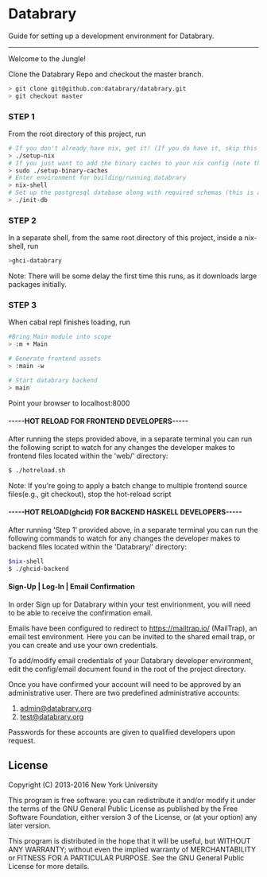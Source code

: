 # Databrary

Guide for setting up a development environment for Databrary.

---------------------------------------------------------------------------
Welcome to the Jungle!

Clone the Databrary Repo and checkout the master branch. 
```bash
> git clone git@github.com:databrary/databrary.git
> git checkout master
```

### STEP 1
From the root directory of this project, run
```bash
# If you don't already have nix, get it! (If you do have it, skip this step)
> ./setup-nix
# If you just want to add the binary caches to your nix config (note that this is run by setup-nix, so you don't need to run both):
> sudo ./setup-binary-caches
# Enter environment for building/running databrary
> nix-shell
# Set up the postgresql database along with required schemas (this is a synchronus procedure, use Ctrl-C to close db connection)
> ./init-db
```

### STEP 2
In a separate shell, from the same root directory of this project, inside a nix-shell, run
```bash
>ghci-databrary
```
Note: There will be some delay the first time this runs, as it downloads large packages initially.

### STEP 3
When cabal repl finishes loading, run
```bash
#Bring Main module into scope
> :m + Main

# Generate frontend assets
> :main -w

# Start databrary backend
> main
```

Point your browser to localhost:8000

#### -----HOT RELOAD FOR FRONTEND DEVELOPERS-----

After running the steps provided above, in a separate terminal you can run the following script 
to watch for any changes the developer makes to frontend files located within the 'web/' directory: 
```bash
$ ./hotreload.sh 
```
Note: If you're going to apply a batch change to multiple frontend source files(e.g., git checkout), 
stop the hot-reload script

#### -----HOT RELOAD(ghcid) FOR BACKEND HASKELL DEVELOPERS-----

After running 'Step 1'  provided above, in a separate terminal you can run the following commands 
to watch for any changes the developer makes to backend files located within the 'Databrary/' directory: 
```bash
$nix-shell
$ ./ghcid-backend
```


#### Sign-Up | Log-In | Email Confirmation

In order Sign up for Databrary within your test envirionment, you will need to
be able to receive the confirmation email. 

Emails have been configured to redirect to https://mailtrap.io/ (MailTrap), an 
email test environment. Here you can be invited to the shared email trap, or
you can create and use your own credentials. 

To add/modify email credentials of your Databrary developer environment, edit
the config/email document found in the root of the project directory.
 
Once you have confirmed your account will need to be approved by an
administrative user. There are two predefined administrative accounts: 
  
  1. admin@databrary.org
  2. test@databrary.org

Passwords for these accounts are given to qualified developers upon request.  



## License

Copyright (C) 2013-2016 New York University

This program is free software: you can redistribute it and/or modify
it under the terms of the GNU General Public License as published by
the Free Software Foundation, either version 3 of the License, or
(at your option) any later version.

This program is distributed in the hope that it will be useful,
but WITHOUT ANY WARRANTY; without even the implied warranty of
MERCHANTABILITY or FITNESS FOR A PARTICULAR PURPOSE.  See the
GNU General Public License for more details.
